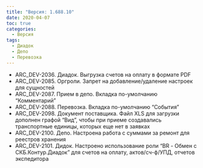 ```yaml
---
title: "Версия: 1.688.10"
date: 2020-04-07
toc: true
categories:
  - Версия
tags:
  - Диадок
  - Депо
  - Перевозка
---
```


-   ARC_DEV-2036. Диадок. Выгрузка счетов на оплату в формате PDF
-   ARC_DEV-2085. Оргроли. Запрет на добавление/удаление настроек для сущностей
-   ARC_DEV-2087. Прием в депо. Вкладка по-умолчанию “Комментарий”
-   ARC_DEV-2088. Перевозка. Вкладка по-умолчанию “События”
-   ARC_DEV-2098. Документ поставщика. Файл XLS для загрузки дополнен графой “Вид”,
  чтобы при приеме создавались транспортные единицы, которых еще нет в заявках
-   ARC_DEV-2100. Депо. Настроена работа с суммами за ремонт для реестров хранения
-   ARC_DEV-2101. Дидок. Настроено использование роли “BR - Обмен с СКБ.Контур.Диадок”
  для счетов на оплату, актов/сч-ф/УПД, отчетов экспедитора
